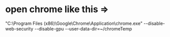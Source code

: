 # open chrome like this => 
"C:\Program Files (x86)\Google\Chrome\Application\chrome.exe" --disable-web-security --disable-gpu --user-data-dir=~/chromeTemp